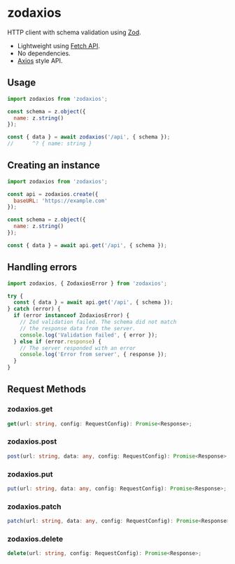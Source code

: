 # zodaxios

HTTP client with schema validation using [Zod](https://zod.dev/).

- Lightweight using [Fetch API](https://developer.mozilla.org/en-US/docs/Web/API/Fetch_API/Using_Fetch).
- No dependencies.
- [Axios](https://github.com/axios/axios) style API.

## Usage

```js
import zodaxios from 'zodaxios';

const schema = z.object({
  name: z.string()
});

const { data } = await zodaxios('/api', { schema });
//      ^? { name: string }
```

## Creating an instance

```js
import zodaxios from 'zodaxios';

const api = zodaxios.create({
  baseURL: 'https://example.com'
});

const schema = z.object({
  name: z.string()
});

const { data } = await api.get('/api', { schema });
```

## Handling errors

```js
import zodaxios, { ZodaxiosError } from 'zodaxios';

try {
  const { data } = await api.get('/api', { schema });
} catch (error) {
  if (error instanceof ZodaxiosError) {
    // Zod validation failed. The schema did not match
    // the response data from the server.
    console.log('Validation failed', { error });
  } else if (error.response) {
    // The server responded with an error
    console.log('Error from server', { response });
  }
}
```

## Request Methods

### zodaxios.get

```ts
get(url: string, config: RequestConfig): Promise<Response>;
```

### zodaxios.post

```ts
post(url: string, data: any, config: RequestConfig): Promise<Response>;
```

### zodaxios.put

```ts
put(url: string, data: any, config: RequestConfig): Promise<Response>;
```

### zodaxios.patch

```ts
patch(url: string, data: any, config: RequestConfig): Promise<Response>;
```

### zodaxios.delete

```ts
delete(url: string, config: RequestConfig): Promise<Response>;
```

